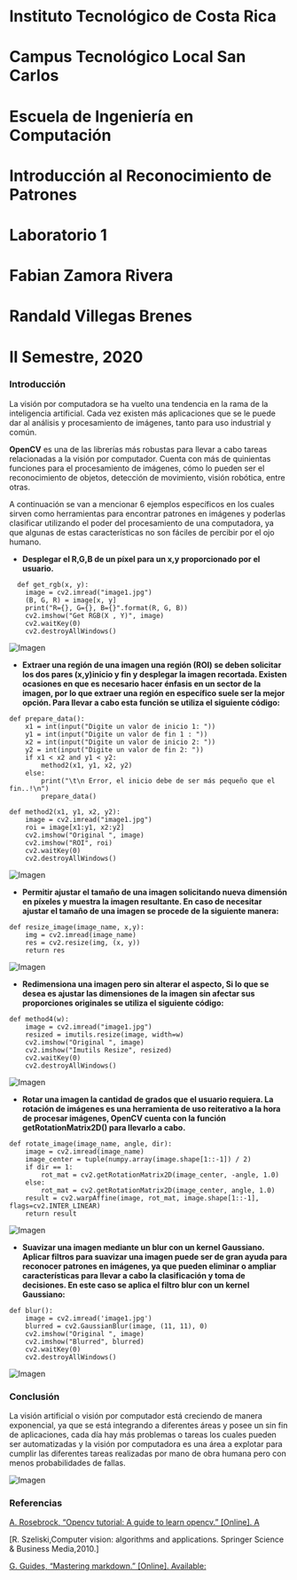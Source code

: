 # Instituto Tecnológico de Costa Rica

# Campus Tecnológico Local San Carlos

# Escuela de Ingeniería en Computación

# Introducción al Reconocimiento de Patrones

# Laboratorio 1

# Fabian Zamora Rivera
# Randald Villegas Brenes

# II Semestre, 2020


### Introducción

La visión por computadora se ha vuelto una tendencia en la rama de la inteligencia artificial. Cada vez existen más aplicaciones que se le puede dar al análisis y procesamiento de imágenes, tanto para uso industrial y común. 

**OpenCV** es una de las librerías más robustas para llevar a cabo tareas relacionadas a la visión por computador. Cuenta con más de quinientas funciones para el procesamiento de imágenes, cómo lo pueden ser el reconocimiento de objetos, detección de movimiento, visión robótica, entre otras.

A continuación se van a mencionar 6 ejemplos específicos en los cuales sirven como herramientas para encontrar patrones en imágenes y poderlas clasificar utilizando el poder del procesamiento de una computadora, ya que algunas de estas características no son fáciles de percibir por el ojo humano.

* **Desplegar el R,G,B de un píxel para un x,y proporcionado por el usuario.**
~~~
  def get_rgb(x, y):
    image = cv2.imread("image1.jpg")
    (B, G, R) = image[x, y]
    print("R={}, G={}, B={}".format(R, G, B))
    cv2.imshow("Get RGB(X , Y)", image)
    cv2.waitKey(0)
    cv2.destroyAllWindows()
~~~
![Imagen](./result/img1.jpeg "Resultado #1")


* **Extraer una región de una imagen una región (ROI) se deben solicitar los dos pares (x,y)inicio y fin y desplegar la imagen recortada. Existen ocasiones en que es necesario hacer énfasis en un sector de la imagen, por lo que extraer una región en específico suele ser la mejor opción. Para llevar a cabo esta función se utiliza el siguiente código:**
~~~
def prepare_data():
    x1 = int(input("Digite un valor de inicio 1: "))
    y1 = int(input("Digite un valor de fin 1 : "))
    x2 = int(input("Digite un valor de inicio 2: "))
    y2 = int(input("Digite un valor de fin 2: "))
    if x1 < x2 and y1 < y2:
        method2(x1, y1, x2, y2)
    else:
        print("\t\n Error, el inicio debe de ser más pequeño que el fin..!\n")
        prepare_data()

def method2(x1, y1, x2, y2):
    image = cv2.imread("image1.jpg")
    roi = image[x1:y1, x2:y2]
    cv2.imshow("Original ", image)
    cv2.imshow("ROI", roi)
    cv2.waitKey(0)
    cv2.destroyAllWindows()
~~~
![Imagen](./result/img2.jpeg "Resultado #2")

* **Permitir ajustar el tamaño de una imagen solicitando nueva dimensión en píxeles y muestra la imagen resultante. En caso de necesitar ajustar el tamaño de una imagen se procede de la siguiente manera:**
~~~
def resize_image(image_name, x,y):
    img = cv2.imread(image_name)
    res = cv2.resize(img, (x, y))
    return res
~~~
![Imagen](./result/img3.jpeg "Resultado #3")

* **Redimensiona una imagen pero sin alterar el aspecto, Si lo que se desea es ajustar las dimensiones de la imagen sin afectar sus proporciones originales se utiliza el siguiente código:**
~~~
def method4(w):
    image = cv2.imread("image1.jpg")
    resized = imutils.resize(image, width=w)
    cv2.imshow("Original ", image)
    cv2.imshow("Imutils Resize", resized)
    cv2.waitKey(0)
    cv2.destroyAllWindows()
~~~
![Imagen](./result/img4.jpeg "Resultado #4")

* **Rotar una imagen la cantidad de grados que el usuario requiera. La rotación de imágenes es una herramienta de uso reiterativo a la hora de procesar imágenes, OpenCV cuenta con la función getRotationMatrix2D() para llevarlo a cabo.**
~~~
def rotate_image(image_name, angle, dir):
    image = cv2.imread(image_name)
    image_center = tuple(numpy.array(image.shape[1::-1]) / 2)
    if dir == 1:
        rot_mat = cv2.getRotationMatrix2D(image_center, -angle, 1.0)
    else:
        rot_mat = cv2.getRotationMatrix2D(image_center, angle, 1.0)
    result = cv2.warpAffine(image, rot_mat, image.shape[1::-1], flags=cv2.INTER_LINEAR)
    return result
~~~
![Imagen](./result/img5.jpeg "Resultado #5")

* **Suavizar una imagen mediante un blur con un kernel Gaussiano. Aplicar filtros para suavizar una imagen puede ser de gran ayuda para reconocer patrones en imágenes, ya que pueden eliminar o ampliar características para llevar a cabo la clasificación y toma de decisiones. En este caso se aplica el filtro blur con un kernel Gaussiano:**
~~~
def blur():
    image = cv2.imread('image1.jpg')
    blurred = cv2.GaussianBlur(image, (11, 11), 0)
    cv2.imshow("Original ", image)
    cv2.imshow("Blurred", blurred)
    cv2.waitKey(0)
    cv2.destroyAllWindows()
~~~
![Imagen](./result/img6.jpeg "Resultado #6")

### Conclusión

La visión artificial o visión por computador está creciendo de manera exponencial, ya que se está integrando a diferentes áreas y posee un sin fin de aplicaciones, cada día hay más problemas o tareas los cuales pueden ser automatizadas y la visión por computadora  es una área a explotar para cumplir las diferentes tareas realizadas por mano de obra humana pero con menos probabilidades de fallas.

![Imagen](https://www.google.com/url?sa=i&url=https%3A%2F%2Fwww.tekcrispy.com%2F2019%2F04%2F30%2Fmicrosoft-windows-vision-skills%2F&psig=AOvVaw1NP0mrVz5Rm5Gko47snKpL&ust=1600494055524000&source=images&cd=vfe&ved=0CAIQjRxqFwoTCOil2ZL_8esCFQAAAAAdAAAAABAV "Visión por Computador")


### Referencias
[A. Rosebrock, “Opencv tutorial: A guide to learn opencv.” [Online]. A](https://www.pyimagesearch.com/2018/07/19/opencv-tutorial-a-guide-to-learn-opencv/)

[R. Szeliski,Computer vision: algorithms and applications. Springer Science & Business Media,2010.]

[G. Guides, “Mastering markdown.” [Online]. Available:](https://guides.github.com/features/mastering-markdown/)
